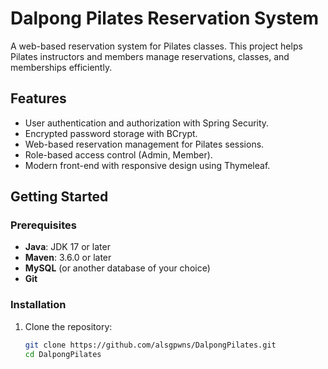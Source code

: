 # Dalpong Pilates Reservation System

A web-based reservation system for Pilates classes. This project helps Pilates instructors and members manage reservations, classes, and memberships efficiently.

## Features

- User authentication and authorization with Spring Security.
- Encrypted password storage with BCrypt.
- Web-based reservation management for Pilates sessions.
- Role-based access control (Admin, Member).
- Modern front-end with responsive design using Thymeleaf.

## Getting Started

### Prerequisites

- **Java**: JDK 17 or later
- **Maven**: 3.6.0 or later
- **MySQL** (or another database of your choice)
- **Git**

### Installation

1. Clone the repository:
   ```bash
   git clone https://github.com/alsgpwns/DalpongPilates.git
   cd DalpongPilates
